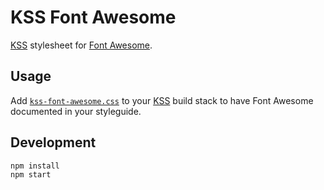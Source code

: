 # KSS Font Awesome

[KSS](https://github.com/kss-node/kss-node) stylesheet for [Font Awesome](http://fontawesome.io).

## Usage

Add [`kss-font-awesome.css`](src/kss-font-awesome.css) to your [KSS](https://github.com/kss-node/kss-node) build stack to have Font Awesome documented in your styleguide.

## Development

```
npm install
npm start
```
